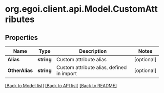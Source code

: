 
# org.egoi.client.api.Model.CustomAttributes

## Properties

Name | Type | Description | Notes
------------ | ------------- | ------------- | -------------
**Alias** | **string** | Custom attribute alias | [optional] 
**OtherAlias** | **string** | Custom attribute alias, defined in import | [optional] 

[[Back to Model list]](../README.md#documentation-for-models)
[[Back to API list]](../README.md#documentation-for-api-endpoints)
[[Back to README]](../README.md)

